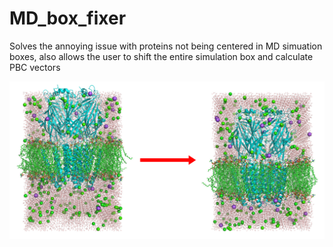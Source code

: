 # MD_box_fixer

Solves the annoying issue with proteins not being centered in MD simuation boxes, also allows the user to shift the entire simulation box and calculate PBC vectors

![](Shifting_protein.png)
